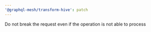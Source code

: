 ```yaml
---
'@graphql-mesh/transform-hive': patch
---
```


Do not break the request even if the operation is not able to process
